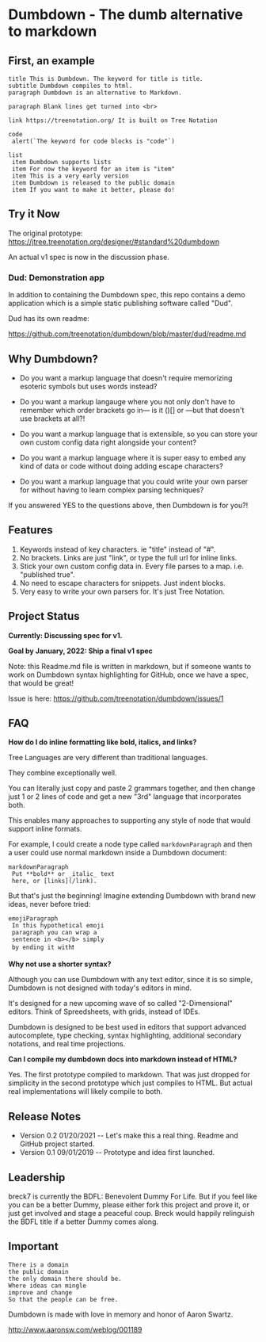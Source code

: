 # Dumbdown - The dumb alternative to markdown

## First, an example

```dumbdown
title This is Dumbdown. The keyword for title is title.
subtitle Dumbdown compiles to html.
paragraph Dumbdown is an alternative to Markdown.

paragraph Blank lines get turned into <br>

link https://treenotation.org/ It is built on Tree Notation

code
 alert(`The keyword for code blocks is "code"`)

list
 item Dumbdown supports lists
 item For now the keyword for an item is "item"
 item This is a very early version
 item Dumbdown is released to the public domain
 item If you want to make it better, please do!
```

## Try it Now

The original prototype:
https://jtree.treenotation.org/designer/#standard%20dumbdown

An actual v1 spec is now in the discussion phase.

### Dud: Demonstration app

In addition to containing the Dumbdown spec,
this repo contains a demo application which is
a simple static publishing software called "Dud".

Dud has its own readme:

https://github.com/treenotation/dumbdown/blob/master/dud/readme.md

## Why Dumbdown?

- Do you want a markup language that doesn't
  require memorizing esoteric symbols but uses words
  instead?

- Do you want a markup langauge where you not only
  don't have to remember which order brackets go in—
  is it ()[] or []()—but that doesn't use brackets
  at all?!

- Do you want a markup language that is extensible,
  so you can store your own custom config data right
  alongside your content?

- Do you want a markup language where it is super
  easy to embed any kind of data or code without
  doing adding escape characters?

- Do you want a markup language that you could
  write your own parser for without having to
  learn complex parsing techniques?

If you answered YES to the questions above, then
Dumbdown is for you?!

## Features

1. Keywords instead of key characters. ie "title" instead of "#".
2. No brackets. Links are just "link", or type the full url for inline links.
3. Stick your own custom config data in. Every file parses to a map. i.e. "published true".
4. No need to escape characters for snippets. Just indent blocks.
5. Very easy to write your own parsers for. It's just Tree Notation.

## Project Status

**Currently: Discussing spec for v1.**

**Goal by January, 2022: Ship a final v1 spec**

Note: this Readme.md file is written in markdown,
but if someone wants to work on Dumbdown syntax
highlighting for GitHub, once we have a spec,
that would be great!

Issue is here: https://github.com/treenotation/dumbdown/issues/1

## FAQ

**How do I do inline formatting like bold, italics,
and links?**

Tree Languages are very different than
traditional languages.

They combine exceptionally well.

You can literally just copy and paste
2 grammars together, and then change
just 1 or 2 lines of code and get a
new "3rd" language that incorporates
both.

This enables many approaches to supporting
any style of node that would support
inline formats.

For example, I could create a node type
called `markdownParagraph` and then a
user could use normal markdown inside
a Dumbdown document:

    markdownParagraph
     Put **bold** or _italic_ text
     here, or [links](/link).

But that's just the beginning! Imagine
extending Dumbdown with brand new ideas,
never before tried:

    emojiParagraph
     In this hypothetical emoji
     paragraph you can wrap a
     sentence in <b></b> simply
     by ending it with❗

**Why not use a shorter syntax?**

Although you can use Dumbdown with any text
editor, since it is so simple, Dumbdown is not
designed with today's editors in mind.

It's designed for a new upcoming wave of
so called "2-Dimensional" editors. Think
of Spreedsheets, with grids, instead of IDEs.

Dumbdown is designed to be best used in
editors that support advanced autocomplete,
type checking, syntax highlighting,
additional secondary notations, and real
time projections.

**Can I compile my dumbdown docs into markdown instead of HTML?**

Yes. The first prototype compiled to markdown.
That was just dropped for simplicity in the second
prototype which just compiles to HTML. But
actual real implementations will likely compile
to both.

## Release Notes

- Version 0.2 01/20/2021
  -- Let's make this a real thing. Readme and GitHub project started.
- Version 0.1 09/01/2019
  -- Prototype and idea first launched.

## Leadership

breck7 is currently the BDFL: Benevolent Dummy
For Life. But if you feel like you can be a better
Dummy, please either fork this project and prove
it, or just get involved and stage a peaceful
coup. Breck would happily relinguish the BDFL
title if a better Dummy comes along.

## Important

    There is a domain
    the public domain
    the only domain there should be.
    Where ideas can mingle
    improve and change
    So that the people can be free.

Dumbdown is made with love in memory and honor
of Aaron Swartz.

http://www.aaronsw.com/weblog/001189
